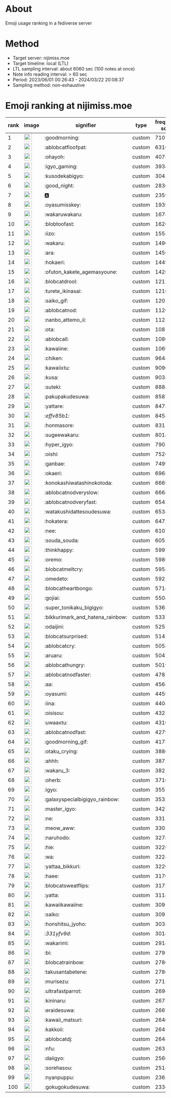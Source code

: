 # About
Emoji usage ranking in a fediverse server

# Method
- Target server: nijimiss.moe
- Target timeline: local (LTL)
- LTL sampling interval: about 6060 sec (100 notes at once)
- Note info reading interval: > 60 sec
- Period: 2023/06/01 00:26:43 - 2024/03/22 20:08:37 
- Sampling method: non-exhaustive

# Emoji ranking at nijimiss.moe

|rank|image|signifier|type|frequency score|
|----|----|----|----|----|
|1|<img height="24" src="https://nijimiss.moe/emoji/goodmorning.webp">|:goodmorning:|custom|71074|
|2|<img height="24" src="https://nijimiss.moe/emoji/ablobcatfloofpat.webp">|:ablobcatfloofpat:|custom|63168|
|3|<img height="24" src="https://nijimiss.moe/emoji/ohayoh.webp">|:ohayoh:|custom|40754|
|4|<img height="24" src="https://nijimiss.moe/emoji/igyo_gaming.webp">|:igyo_gaming:|custom|39346|
|5|<img height="24" src="https://nijimiss.moe/emoji/kusodekabigyo.webp">|:kusodekabigyo:|custom|30416|
|6|<img height="24" src="https://nijimiss.moe/emoji/good_night.webp">|:good_night:|custom|28360|
|7|<img height="24" src="https://nijimiss.moe/emoji/a.webp">|:a:|custom|23598|
|8|<img height="24" src="https://nijimiss.moe/emoji/oyasumisskey.webp">|:oyasumisskey:|custom|19399|
|9|<img height="24" src="https://nijimiss.moe/emoji/wakaruwakaru.webp">|:wakaruwakaru:|custom|16784|
|10|<img height="24" src="https://nijimiss.moe/emoji/blobtoofast.webp">|:blobtoofast:|custom|16263|
|11|<img height="24" src="https://nijimiss.moe/emoji/iizo.webp">|:iizo:|custom|15580|
|12|<img height="24" src="https://nijimiss.moe/emoji/wakaru.webp">|:wakaru:|custom|14907|
|13|<img height="24" src="https://nijimiss.moe/emoji/ara.webp">|:ara:|custom|14563|
|14|<img height="24" src="https://nijimiss.moe/emoji/hokaeri.webp">|:hokaeri:|custom|14493|
|15|<img height="24" src="https://nijimiss.moe/emoji/ofuton_kakete_agemasyoune.webp">|:ofuton_kakete_agemasyoune:|custom|14265|
|16|<img height="24" src="https://nijimiss.moe/emoji/blobcatdrool.webp">|:blobcatdrool:|custom|12123|
|17|<img height="24" src="https://nijimiss.moe/emoji/turete_ikinasai.webp">|:turete_ikinasai:|custom|12103|
|18|<img height="24" src="https://nijimiss.moe/emoji/saiko_gif.webp">|:saiko_gif:|custom|12021|
|19|<img height="24" src="https://nijimiss.moe/emoji/ablobcatnod.webp">|:ablobcatnod:|custom|11263|
|20|<img height="24" src="https://nijimiss.moe/emoji/nanbo_attemo_ii.webp">|:nanbo_attemo_ii:|custom|11235|
|21|<img height="24" src="https://nijimiss.moe/emoji/ota.webp">|:ota:|custom|10874|
|22|<img height="24" src="https://nijimiss.moe/emoji/ablobcall.webp">|:ablobcall:|custom|10805|
|23|<img height="24" src="https://nijimiss.moe/emoji/kawaiine.webp">|:kawaiine:|custom|10696|
|24|<img height="24" src="https://nijimiss.moe/emoji/chiken.webp">|:chiken:|custom|9648|
|25|<img height="24" src="https://nijimiss.moe/emoji/kawaiixtu.webp">|:kawaiixtu:|custom|9090|
|26|<img height="24" src="https://nijimiss.moe/emoji/kusa.webp">|:kusa:|custom|9034|
|27|<img height="24" src="https://nijimiss.moe/emoji/suteki.webp">|:suteki:|custom|8884|
|28|<img height="24" src="https://nijimiss.moe/emoji/pakupakudesuwa.webp">|:pakupakudesuwa:|custom|8587|
|29|<img height="24" src="https://nijimiss.moe/emoji/yattare.webp">|:yattare:|custom|8473|
|30|<img height="24" src="https://nijimiss.moe/emoji/_effv85b1_.webp">|:_effv85b1_:|custom|8458|
|31|<img height="24" src="https://nijimiss.moe/emoji/honmasore.webp">|:honmasore:|custom|8311|
|32|<img height="24" src="https://nijimiss.moe/emoji/sugeewakaru.webp">|:sugeewakaru:|custom|8018|
|33|<img height="24" src="https://nijimiss.moe/emoji/hyper_igyo.webp">|:hyper_igyo:|custom|7902|
|34|<img height="24" src="https://nijimiss.moe/emoji/oishi.webp">|:oishi:|custom|7526|
|35|<img height="24" src="https://nijimiss.moe/emoji/ganbae.webp">|:ganbae:|custom|7499|
|36|<img height="24" src="https://nijimiss.moe/emoji/okaeri.webp">|:okaeri:|custom|6968|
|37|<img height="24" src="https://nijimiss.moe/emoji/konokashiwatashinokotoda.webp">|:konokashiwatashinokotoda:|custom|6669|
|38|<img height="24" src="https://nijimiss.moe/emoji/ablobcatnodveryslow.webp">|:ablobcatnodveryslow:|custom|6668|
|39|<img height="24" src="https://nijimiss.moe/emoji/ablobcatnodveryfast.webp">|:ablobcatnodveryfast:|custom|6543|
|40|<img height="24" src="https://nijimiss.moe/emoji/watakushidattesoudesuwa.webp">|:watakushidattesoudesuwa:|custom|6534|
|41|<img height="24" src="https://nijimiss.moe/emoji/hokatera.webp">|:hokatera:|custom|6472|
|42|<img height="24" src="https://nijimiss.moe/emoji/nee.webp">|:nee:|custom|6107|
|43|<img height="24" src="https://nijimiss.moe/emoji/souda_souda.webp">|:souda_souda:|custom|6052|
|44|<img height="24" src="https://nijimiss.moe/emoji/thinkhappy.webp">|:thinkhappy:|custom|5997|
|45|<img height="24" src="https://nijimiss.moe/emoji/oremo.webp">|:oremo:|custom|5989|
|46|<img height="24" src="https://nijimiss.moe/emoji/blobcatmeltcry.webp">|:blobcatmeltcry:|custom|5958|
|47|<img height="24" src="https://nijimiss.moe/emoji/omedeto.webp">|:omedeto:|custom|5922|
|48|<img height="24" src="https://nijimiss.moe/emoji/blobcatheartbongo.webp">|:blobcatheartbongo:|custom|5714|
|49|<img height="24" src="https://nijimiss.moe/emoji/gojiai.webp">|:gojiai:|custom|5508|
|50|<img height="24" src="https://nijimiss.moe/emoji/super_tonikaku_bigigyo.webp">|:super_tonikaku_bigigyo:|custom|5365|
|51|<img height="24" src="https://nijimiss.moe/emoji/bikkurimark_and_hatena_rainbow.webp">|:bikkurimark_and_hatena_rainbow:|custom|5337|
|52|<img height="24" src="https://nijimiss.moe/emoji/odaijini.webp">|:odaijini:|custom|5255|
|53|<img height="24" src="https://nijimiss.moe/emoji/blobcatsurprised.webp">|:blobcatsurprised:|custom|5143|
|54|<img height="24" src="https://nijimiss.moe/emoji/ablobcatcry.webp">|:ablobcatcry:|custom|5058|
|55|<img height="24" src="https://nijimiss.moe/emoji/aruaru.webp">|:aruaru:|custom|5047|
|56|<img height="24" src="https://nijimiss.moe/emoji/ablobcathungry.webp">|:ablobcathungry:|custom|5019|
|57|<img height="24" src="https://nijimiss.moe/emoji/ablobcatnodfaster.webp">|:ablobcatnodfaster:|custom|4787|
|58|<img height="24" src="https://nijimiss.moe/emoji/aa.webp">|:aa:|custom|4564|
|59|<img height="24" src="https://nijimiss.moe/emoji/oyasumi.webp">|:oyasumi:|custom|4459|
|60|<img height="24" src="https://nijimiss.moe/emoji/iina.webp">|:iina:|custom|4404|
|61|<img height="24" src="https://nijimiss.moe/emoji/oisisou.webp">|:oisisou:|custom|4323|
|62|<img height="24" src="https://nijimiss.moe/emoji/uwaaxtu.webp">|:uwaaxtu:|custom|4310|
|63|<img height="24" src="https://nijimiss.moe/emoji/ablobcatnodfast.webp">|:ablobcatnodfast:|custom|4279|
|64|<img height="24" src="https://nijimiss.moe/emoji/goodmorning_gif.webp">|:goodmorning_gif:|custom|4173|
|65|<img height="24" src="https://nijimiss.moe/emoji/otaku_crying.webp">|:otaku_crying:|custom|3886|
|66|<img height="24" src="https://nijimiss.moe/emoji/ahhh.webp">|:ahhh:|custom|3872|
|67|<img height="24" src="https://nijimiss.moe/emoji/wakaru_3.webp">|:wakaru_3:|custom|3821|
|68|<img height="24" src="https://nijimiss.moe/emoji/oherb.webp">|:oherb:|custom|3716|
|69|<img height="24" src="https://nijimiss.moe/emoji/igyo.webp">|:igyo:|custom|3557|
|70|<img height="24" src="https://nijimiss.moe/emoji/galaxyspecialbigigyo_rainbow.webp">|:galaxyspecialbigigyo_rainbow:|custom|3532|
|71|<img height="24" src="https://nijimiss.moe/emoji/master_igyo.webp">|:master_igyo:|custom|3427|
|72|<img height="24" src="https://nijimiss.moe/emoji/ne.webp">|:ne:|custom|3311|
|73|<img height="24" src="https://nijimiss.moe/emoji/meow_aww.webp">|:meow_aww:|custom|3303|
|74|<img height="24" src="https://nijimiss.moe/emoji/naruhodo.webp">|:naruhodo:|custom|3278|
|75|<img height="24" src="https://nijimiss.moe/emoji/hie.webp">|:hie:|custom|3226|
|76|<img height="24" src="https://nijimiss.moe/emoji/wa.webp">|:wa:|custom|3224|
|77|<img height="24" src="https://nijimiss.moe/emoji/yattaa_bikkuri.webp">|:yattaa_bikkuri:|custom|3220|
|78|<img height="24" src="https://nijimiss.moe/emoji/haee.webp">|:haee:|custom|3176|
|79|<img height="24" src="https://nijimiss.moe/emoji/blobcatsweatflips.webp">|:blobcatsweatflips:|custom|3172|
|80|<img height="24" src="https://nijimiss.moe/emoji/yatta.webp">|:yatta:|custom|3118|
|81|<img height="24" src="https://nijimiss.moe/emoji/kawaiikawaiine.webp">|:kawaiikawaiine:|custom|3095|
|82|<img height="24" src="https://nijimiss.moe/emoji/saiko.webp">|:saiko:|custom|3091|
|83|<img height="24" src="https://nijimiss.moe/emoji/honshitsu_jyoho.webp">|:honshitsu_jyoho:|custom|3038|
|84|<img height="24" src="https://nijimiss.moe/emoji/_331yfv9d_.webp">|:_331yfv9d_:|custom|3018|
|85|<img height="24" src="https://nijimiss.moe/emoji/wakarimi.webp">|:wakarimi:|custom|2914|
|86|<img height="24" src="https://nijimiss.moe/emoji/bi.webp">|:bi:|custom|2795|
|87|<img height="24" src="https://nijimiss.moe/emoji/blobcatrainbow.webp">|:blobcatrainbow:|custom|2786|
|88|<img height="24" src="https://nijimiss.moe/emoji/takusantabetene.webp">|:takusantabetene:|custom|2786|
|89|<img height="24" src="https://nijimiss.moe/emoji/murisezu.webp">|:murisezu:|custom|2713|
|90|<img height="24" src="https://nijimiss.moe/emoji/ultrafastparrot.webp">|:ultrafastparrot:|custom|2694|
|91|<img height="24" src="https://nijimiss.moe/emoji/kininaru.webp">|:kininaru:|custom|2675|
|92|<img height="24" src="https://nijimiss.moe/emoji/eraidesuwa.webp">|:eraidesuwa:|custom|2667|
|93|<img height="24" src="https://nijimiss.moe/emoji/kawaii_matsuri.webp">|:kawaii_matsuri:|custom|2646|
|94|<img height="24" src="https://nijimiss.moe/emoji/kakkoii.webp">|:kakkoii:|custom|2645|
|95|<img height="24" src="https://nijimiss.moe/emoji/ablobcatdj.webp">|:ablobcatdj:|custom|2644|
|96|<img height="24" src="https://nijimiss.moe/emoji/nfu.webp">|:nfu:|custom|2631|
|97|<img height="24" src="https://nijimiss.moe/emoji/daiigyo.webp">|:daiigyo:|custom|2566|
|98|<img height="24" src="https://nijimiss.moe/emoji/sorehasou.webp">|:sorehasou:|custom|2518|
|99|<img height="24" src="https://nijimiss.moe/emoji/nyanpuppu.webp">|:nyanpuppu:|custom|2362|
|100|<img height="24" src="https://nijimiss.moe/emoji/gokugokudesuwa.webp">|:gokugokudesuwa:|custom|2334|
